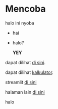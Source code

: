 # Mencoba
halo ini nyoba

- hai
- halo?

  **YEY**

  
dapat dilihat [di sini](https://drive.google.com/drive/folders/1KRN99vy-5mSLKYYqaezAN6iRh3qdN9Dq?usp=sharing).

dapat dilihat [kalkulator]([cobaFolder]).

streamlit [di sini](https://ardinadnn-bikesharing.streamlit.app/)

halaman lain [di sini](halamanlain)


halo
